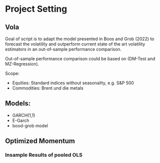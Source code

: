 # Project Setting
## Vola
Goal of  script is to adapt the model presented in Boos and Grob (2022) to forecast the volatility and outperform 
current state of the art volatility estimators in an out-of-sample performance comparison.

Out-of-sample performance comparison could be based on (DM-Test and MZ-Regression).

Scope:
- Equities: Standard indices without seasonality, e.g. S&P 500
- Commodities: Brent und die metals

## Models:
- GARCH(1,1)
- E-Garch
- bood-grob model


## Optimized Momentum

### Insample Results of pooled OLS
